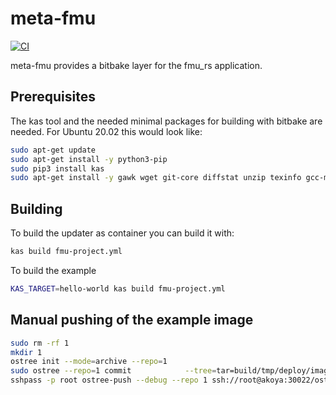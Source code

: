 # meta-fmu
[![CI](https://github.com/avrabe/meta-fmu/actions/workflows/yocto.yml/badge.svg)](https://github.com/avrabe/meta-fmu/actions/workflows/yocto.yml)

meta-fmu provides a bitbake layer for the fmu_rs application.

## Prerequisites

The kas tool and the needed minimal packages for building with bitbake are needed. For Ubuntu 20.02 this would look like:

```bash
sudo apt-get update
sudo apt-get install -y python3-pip
sudo pip3 install kas
sudo apt-get install -y gawk wget git-core diffstat unzip texinfo gcc-multilib build-essential chrpath socat libsdl1.2-dev xterm
```

## Building
To build the updater as container you can build it with:

```bash
kas build fmu-project.yml
```
To build the example 

```bash
KAS_TARGET=hello-world kas build fmu-project.yml
```

## Manual pushing of the example image

```bash
sudo rm -rf 1
mkdir 1
ostree init --mode=archive --repo=1
sudo ostree --repo=1 commit            --tree=tar=build/tmp/deploy/images/qemuarm64/hello-world-qemuarm64.tar.bz2            --skip-if-unchanged            --branch=hello-world            --subject="Commit-id: hello-world"
sshpass -p root ostree-push --debug --repo 1 ssh://root@akoya:30022/ostree/repo hello-world
```